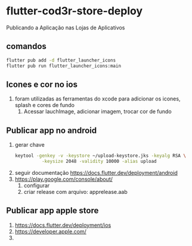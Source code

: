 # flutter-cod3r-store-deploy
Publicando a Aplicação nas Lojas de Aplicativos

## comandos
```bash
flutter pub add -d flutter_launcher_icons
flutter pub run flutter_launcher_icons:main
```

## Icones e cor no ios
1. foram utilizadas as ferramentas do xcode para adicionar os icones, splash e cores de fundo
    1. Acessar lauchImage, adicionar imagem, trocar cor de fundo

## Publicar app no android
1. gerar chave
    ```bash
    keytool -genkey -v -keystore ~/upload-keystore.jks -keyalg RSA \
              -keysize 2048 -validity 10000 -alias upload
    ```
2. seguir documentação https://docs.flutter.dev/deployment/android
3. https://play.google.com/console/about/
    1. configurar
    2. criar release com arquivo: apprelease.aab


## Publicar app apple store
1. https://docs.flutter.dev/deployment/ios
2. https://developer.apple.com/
3. 
